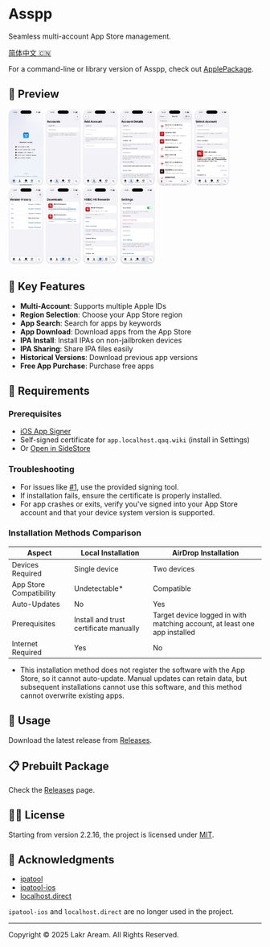 # Asspp

Seamless multi-account App Store management.

[简体中文 🇨🇳](./Resources/i18n/zh-Hans/README.md)

For a command-line or library version of Asspp, check out [ApplePackage](https://github.com/Lakr233/ApplePackage).

## 👀 Preview

<img width="70" alt="image" src="./Resources/Screenshots/Screenshot-0.png" />
<img width="70" alt="image" src="./Resources/Screenshots/Screenshot-1.png" />
<img width="70" alt="image" src="./Resources/Screenshots/Screenshot-2.png" />
<img width="70" alt="image" src="./Resources/Screenshots/Screenshot-3.png" />
<img width="70" alt="image" src="./Resources/Screenshots/Screenshot-4.png" />
<img width="70" alt="image" src="./Resources/Screenshots/Screenshot-5.png" />
<img width="70" alt="image" src="./Resources/Screenshots/Screenshot-6.png" />
<img width="70" alt="image" src="./Resources/Screenshots/Screenshot-7.png" />
<img width="70" alt="image" src="./Resources/Screenshots/Screenshot-8.png" />
<img width="70" alt="image" src="./Resources/Screenshots/Screenshot-9.png" />

## 🌟 Key Features

- **Multi-Account**: Supports multiple Apple IDs
- **Region Selection**: Choose your App Store region
- **App Search**: Search for apps by keywords
- **App Download**: Download apps from the App Store
- **IPA Install**: Install IPAs on non-jailbroken devices
- **IPA Sharing**: Share IPA files easily
- **Historical Versions**: Download previous app versions
- **Free App Purchase**: Purchase free apps

## 📝 Requirements

### Prerequisites

- [iOS App Signer](https://dantheman827.github.io/ios-app-signer/)
- Self-signed certificate for `app.localhost.qaq.wiki` (install in Settings)
- Or [Open in SideStore](sidestore://source?url=https://raw.githubusercontent.com/Lakr233/Asspp/refs/heads/main/altstore.json)

### Troubleshooting

- For issues like [#1](https://github.com/Lakr233/Asspp/issues/1), use the provided signing tool.
- If installation fails, ensure the certificate is properly installed.
- For app crashes or exits, verify you've signed into your App Store account and that your device system version is supported.

### Installation Methods Comparison

| Aspect                  | Local Installation                     | AirDrop Installation                                                      |
| ----------------------- | -------------------------------------- | ------------------------------------------------------------------------- |
| Devices Required        | Single device                          | Two devices                                                               |
| App Store Compatibility | Undetectable\*                         | Compatible                                                                |
| Auto-Updates            | No                                     | Yes                                                                       |
| Prerequisites           | Install and trust certificate manually | Target device logged in with matching account, at least one app installed |
| Internet Required       | Yes                                    | No                                                                        |

- This installation method does not register the software with the App Store, so it cannot auto-update. Manual updates can retain data, but subsequent installations cannot use this software, and this method cannot overwrite existing apps.

## 🚀 Usage

Download the latest release from [Releases](https://github.com/Lakr233/Asspp/releases).

## 📋 Prebuilt Package

Check the [Releases](https://github.com/Lakr233/Asspp/releases) page.

## 🧑‍⚖️ License

Starting from version 2.2.16, the project is licensed under [MIT](./LICENSE).

## 🥰 Acknowledgments

- [ipatool](https://github.com/majd/ipatool)
- [ipatool-ios](https://github.com/dlevi309/ipatool-ios)
- [localhost.direct](https://get.localhost.direct/)

`ipatool-ios` and `localhost.direct` are no longer used in the project.

---

Copyright © 2025 Lakr Aream. All Rights Reserved.
